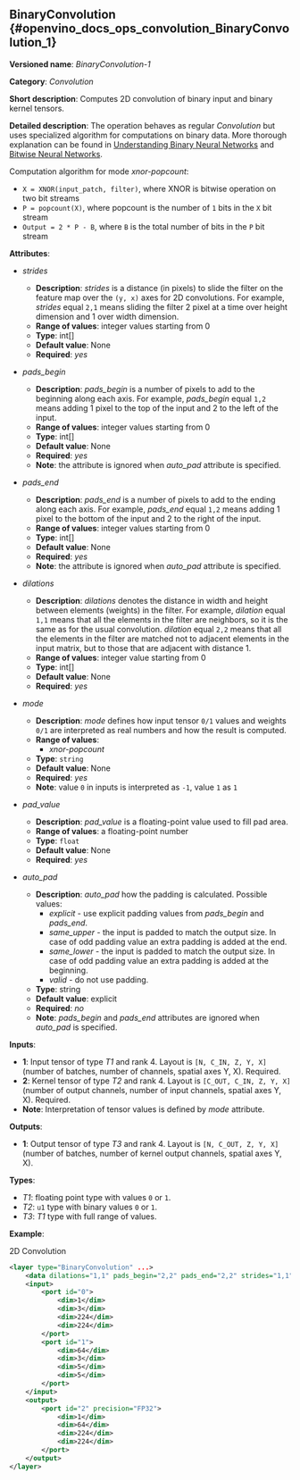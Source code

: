 ## BinaryConvolution<a name="BinaryConvolution"></a> {#openvino_docs_ops_convolution_BinaryConvolution_1}

**Versioned name**: *BinaryConvolution-1*

**Category**: *Convolution*

**Short description**: Computes 2D convolution of binary input and binary kernel tensors.

**Detailed description**: The operation behaves as regular *Convolution* but uses specialized algorithm for computations on binary data. More thorough explanation can be found in [Understanding Binary Neural Networks](https://sushscience.wordpress.com/2017/10/01/understanding-binary-neural-networks/) and [Bitwise Neural Networks](https://saige.sice.indiana.edu/wp-content/uploads/icml2015_mkim.pdf).  


Computation algorithm for mode *xnor-popcount*: 
- `X = XNOR(input_patch, filter)`, where XNOR is bitwise operation on two bit streams
- `P = popcount(X)`, where popcount is the number of `1` bits in the `X` bit stream  
- `Output = 2 * P - B`, where `B` is the total number of bits in the `P` bit stream 

**Attributes**:

* *strides*

  * **Description**: *strides* is a distance (in pixels) to slide the filter on the feature map over the `(y, x)` axes for 2D convolutions. For example, *strides* equal `2,1` means sliding the filter 2 pixel at a time over height dimension and 1 over width dimension.
  * **Range of values**: integer values starting from 0
  * **Type**: int[]
  * **Default value**: None
  * **Required**: *yes*

* *pads_begin*

  * **Description**: *pads_begin* is a number of pixels to add to the beginning along each axis. For example, *pads_begin* equal `1,2` means adding 1 pixel to the top of the input and 2 to the left of the input.
  * **Range of values**: integer values starting from 0
  * **Type**: int[]
  * **Default value**: None
  * **Required**: *yes*
  * **Note**: the attribute is ignored when *auto_pad* attribute is specified.

* *pads_end*

  * **Description**: *pads_end* is a number of pixels to add to the ending along each axis. For example, *pads_end* equal `1,2` means adding 1 pixel to the bottom of the input and 2 to the right of the input.
  * **Range of values**: integer values starting from 0
  * **Type**: int[]
  * **Default value**: None
  * **Required**: *yes*
  * **Note**: the attribute is ignored when *auto_pad* attribute is specified.

* *dilations*

  * **Description**: *dilations* denotes the distance in width and height between elements (weights) in the filter. For example, *dilation* equal `1,1` means that all the elements in the filter are neighbors, so it is the same as for the usual convolution. *dilation* equal `2,2` means that all the elements in the filter are matched not to adjacent elements in the input matrix, but to those that are adjacent with distance 1.
  * **Range of values**: integer value starting from 0
  * **Type**: int[]
  * **Default value**: None
  * **Required**: *yes*

* *mode*

  * **Description**: *mode* defines how input tensor `0/1` values and weights `0/1` are interpreted as real numbers and how the result is computed.
  * **Range of values**:
    * *xnor-popcount*
  * **Type**: `string`
  * **Default value**: None
  * **Required**: *yes*
  *  **Note**: value `0` in inputs is interpreted as `-1`, value `1` as `1`

* *pad_value*

  * **Description**: *pad_value* is a floating-point value used to fill pad area.
  * **Range of values**: a floating-point number
  * **Type**: `float`
  * **Default value**: None
  * **Required**: *yes*

* *auto_pad*

  * **Description**: *auto_pad* how the padding is calculated. Possible values:
    * *explicit* - use explicit padding values from *pads_begin* and *pads_end*.
    * *same_upper* - the input is padded to match the output size. In case of odd padding value an extra padding is added at the end.
    * *same_lower* - the input is padded to match the output size. In case of odd padding value an extra padding is added at the beginning.
    * *valid* - do not use padding.
  * **Type**: string
  * **Default value**: explicit
  * **Required**: *no*
  * **Note**: *pads_begin* and *pads_end* attributes are ignored when *auto_pad* is specified.
  
**Inputs**:

*   **1**: Input tensor of type *T1* and rank 4. Layout is `[N, C_IN, Z, Y, X]` (number of batches, number of channels, spatial axes Y, X). Required.
*   **2**: Kernel tensor of type *T2* and rank 4. Layout is `[C_OUT, C_IN, Z, Y, X]` (number of output channels, number of input channels, spatial axes Y, X). Required.
*   **Note**: Interpretation of tensor values is defined by *mode* attribute.

**Outputs**:

*   **1**: Output tensor of type *T3* and rank 4. Layout is `[N, C_OUT, Z, Y, X]` (number of batches, number of kernel output channels, spatial axes Y, X).
  
**Types**:

* *T1*: floating point type with values `0` or `1`.
* *T2*: `u1` type with binary values `0` or `1`.
* *T3*: *T1* type with full range of values.

**Example**:

2D Convolution
```xml
<layer type="BinaryConvolution" ...>
    <data dilations="1,1" pads_begin="2,2" pads_end="2,2" strides="1,1" mode="xnor-popcount" pad_value="0" auto_pad="explicit"/>
    <input>
        <port id="0">
            <dim>1</dim>
            <dim>3</dim>
            <dim>224</dim>
            <dim>224</dim>
        </port>
        <port id="1">
            <dim>64</dim>
            <dim>3</dim>
            <dim>5</dim>
            <dim>5</dim>
        </port>
    </input>
    <output>
        <port id="2" precision="FP32">
            <dim>1</dim>
            <dim>64</dim>
            <dim>224</dim>
            <dim>224</dim>
        </port>
    </output>
</layer>
```
